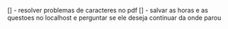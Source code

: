 [] - resolver problemas de caracteres no pdf
[] - salvar as horas e as questoes no localhost e perguntar se ele deseja continuar da onde parou 